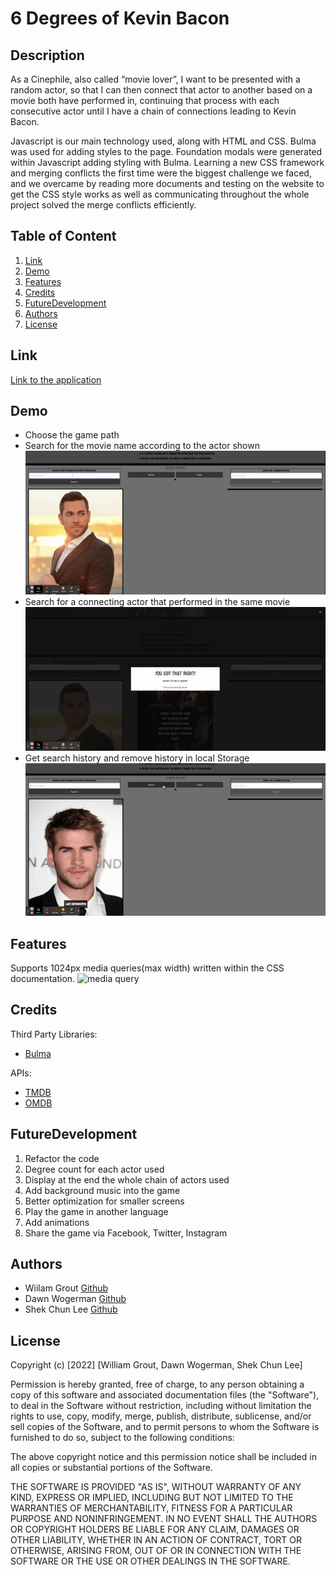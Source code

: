 # 6 Degrees of Kevin Bacon

## Description

As a Cinephile, also called “movie lover”, I want to be presented with a random actor, so that I can then connect that actor to another based on a movie both have performed in, continuing that process with each consecutive actor until I have a chain of connections leading to Kevin Bacon.

Javascript is our main technology used, along with HTML and CSS. Bulma was used for adding styles to the page. Foundation modals were generated within Javascript adding styling with Bulma. Learning a new CSS framework and merging conflicts the first time were the biggest challenge we faced, and we overcame by reading more documents and testing on the website to get the CSS style works as well as communicating throughout the whole project solved the merge conflicts efficiently.

## Table of Content

1. [Link](#link)
2. [Demo](#demo)
3. [Features](#features)
4. [Credits](#credits)
5. [FutureDevelopment](#futuredevelopment)
6. [Authors](#authors)
7. [License](#license)

## Link

[Link to the application](https://dawnwogerman.github.io/6degreesofkevinbacon/)

## Demo

- Choose the game path
- Search for the movie name according to the actor shown
  ![moviename](./assets/videos/moviename.gif)
- Search for a connecting actor that performed in the same movie
  ![actorname](./assets/videos/actorsname.gif)
- Get search history and remove history in local Storage
  ![modal](./assets/videos/modal.gif)

## Features

Supports 1024px media queries(max width) written within the CSS documentation.
![media query](./assets/videos/Media-query.gif)

## Credits

Third Party Libraries:

- [Bulma](https://bulma.io/)

APIs:

- [TMDB](https://www.themoviedb.org/)
- [OMDB](https://www.omdbapi.com/)

## FutureDevelopment

1. Refactor the code
2. Degree count for each actor used
3. Display at the end the whole chain of actors used
4. Add background music into the game
5. Better optimization for smaller screens
6. Play the game in another language
7. Add animations
8. Share the game via Facebook, Twitter, Instagram

## Authors

- Wiilam Grout [Github](https://github.com/wgrout87)
- Dawn Wogerman [Github](https://github.com/DawnWogerman)
- Shek Chun Lee [Github](https://github.com/leeshekchun)

## License

Copyright (c) [2022] [William Grout, Dawn Wogerman, Shek Chun Lee]

Permission is hereby granted, free of charge, to any person obtaining a copy
of this software and associated documentation files (the "Software"), to deal
in the Software without restriction, including without limitation the rights
to use, copy, modify, merge, publish, distribute, sublicense, and/or sell
copies of the Software, and to permit persons to whom the Software is
furnished to do so, subject to the following conditions:

The above copyright notice and this permission notice shall be included in all
copies or substantial portions of the Software.

THE SOFTWARE IS PROVIDED "AS IS", WITHOUT WARRANTY OF ANY KIND, EXPRESS OR
IMPLIED, INCLUDING BUT NOT LIMITED TO THE WARRANTIES OF MERCHANTABILITY,
FITNESS FOR A PARTICULAR PURPOSE AND NONINFRINGEMENT. IN NO EVENT SHALL THE
AUTHORS OR COPYRIGHT HOLDERS BE LIABLE FOR ANY CLAIM, DAMAGES OR OTHER
LIABILITY, WHETHER IN AN ACTION OF CONTRACT, TORT OR OTHERWISE, ARISING FROM,
OUT OF OR IN CONNECTION WITH THE SOFTWARE OR THE USE OR OTHER DEALINGS IN THE
SOFTWARE.
